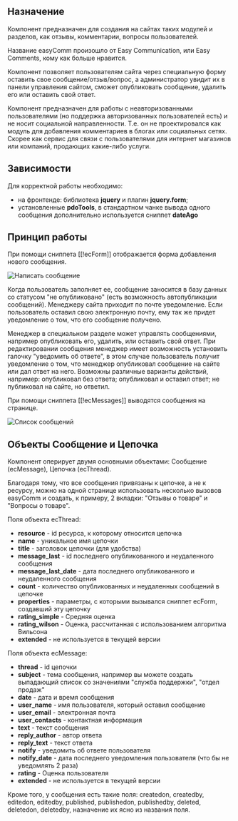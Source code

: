 ## Назначение
Компонент предназначен для создания на сайтах таких модулей и разделов, как отзывы, комментарии, вопросы пользователей.

Название easyComm произошло от Easy Communication, или Easy Comments, кому как больше нравится.

Компонент позволяет пользователям сайта через специальную форму оставить свое сообщение/отзыв/вопрос, а администратор увидит их в панели управления сайтом, сможет опубликовать сообщение, удалить его или оставить свой ответ.

Компонент предназначен для работы с неавторизованными пользователями (но поддержка авторизованных пользователей есть) и не носит социальной направленности. Т.е. он не проектировался как модуль для добавления комментариев в блогах или социальных сетях. Скорее как сервис для связи с пользователями для интернет магазинов или компаний, продающих какие-либо услуги.

## Зависимости
Для корректной работы необходимо:

* на фронтенде: библиотека **jquery** и плагин **jquery.form**;
* установленные **pdoTools**, в стандартном чанке вывода одного сообщения дополнительно используется сниппет **dateAgo**

## Принцип работы
При помощи сниппета [[!ecForm]] отображается форма добавления нового сообщения.

![Написать сообщение](https://file.modx.pro/files/8/c/b/8cbe662519d913f58cf2e7fa5c9a4fd8.png)

Когда пользователь заполняет ее, сообщение заносится в базу данных со статусом "не опубликовано" (есть возможность автопубликации сообщений). Менеджеру сайта приходит по почте уведомление. Если пользователь оставил свою электронную почту, ему так же придет уведомление о том, что его сообщение получено.

Менеджер в специальном разделе может управлять сообщениями, например опубликовать его, удалить, или оставить свой ответ. При редактировании сообщения менеджер имеет возможность установить галочку "уведомить об ответе", в этом случае пользователь получит уведомление о том, что менеджер опубликовал сообщение на сайте или дал ответ на него. Возможны различные варианты действий, например: опубликовал без ответа; опубликовал и оставил ответ; не публиковал на сайте, но ответил.

При помощи сниппета [[!ecMessages]] выводятся сообщения на странице.

![Список сообщений](https://file.modx.pro/files/e/3/e/e3e92ccddee867e6e52ba4ea3f6e7ba3.png)

## Объекты Сообщение и Цепочка
Компонент оперирует двумя основными объектами: Сообщение (ecMessage), Цепочка (ecThread).

Благодаря тому, что все сообщения привязаны к цепочке, а не к ресурсу, можно на одной странице использовать несколько вызовов easyComm и создать, к примеру, 2 вкладки: "Отзывы о товаре" и "Вопросы о товаре".

Поля объекта ecThread:

* **resource** - id ресурса, к которому относится цепочка
* **name** - уникальное имя цепочки
* **title** - заголовок цепочки (для удобства)
* **message_last** - id последнего опубликованного и неудаленного сообщения
* **message_last_date** - дата последнего опубликованного и неудаленного сообщения
* **count** - количество опубликованных и неудаленных сообщений в цепочке
* **properties** - параметры, с которыми вызывался сниппет ecForm, создавший эту цепочку
* **rating_simple** - Средняя оценка
* **rating_wilson** - Оценка, рассчитанная с использованием алгоритма Вильсона
* **extended** - не используется в текущей версии

Поля объекта ecMessage:

* **thread** - id цепочки
* **subject** - тема сообщения, например вы можете создать выпадающий список со значениями "служба поддержки", "отдел продаж"
* **date** - дата и время сообщения
* **user_name** - имя пользователя, который оставил сообщение
* **user_email** - электронная почта
* **user_contacts** - контактная информация
* **text** - текст сообщения
* **reply_author** - автор ответа
* **reply_text** - текст ответа
* **notify** - уведомить об ответе пользователя
* **notify_date** - дата последнего уведомления пользователя (что бы не уведомлять 2 раза)
* **rating** - Оценка пользователя
* **extended** - не используется в текущей версии

Кроме того, у сообщения есть такие поля: createdon, createdby, editedon, editedby, published, publishedon, publishedby, deleted, deletedon, deletedby, назначение их ясно из названия поля.